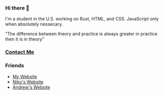 ### Hi there 👋

I'm a student in the U.S. working on Rust, HTML, and CSS. JavaScript only when absolutely nessecary.

"The difference between theory and practice is always greater in practice then it is in theory"

### [Contact Me](https://www.randomairborne.dev/contact/)

### Friends
- [My Website](https://www.randomairborne.dev)
- [Niko's Website](https://niko.lgbt)
- [Andrew's Website](https://thatother.dev)

